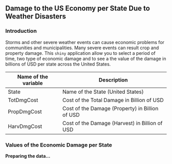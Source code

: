 ## Damage to the US Economy per State Due to Weather Disasters

### Introduction
Storms and other severe weather events can cause economic problems for communities and municipalities. Many severe events can result crop and property damage. This `shiny` application allow you to select a period of time, two type of economic damage and to see a the value of the damage in billions of USD per state across the United States.

Name of the variable      | Description
-----------------------   | -----------------
State                     | Name of the State (United States)
TotDmgCost                | Cost of the Total Damage in Billion of USD
PropDmgCost               | Cost of the Damage (Property) in Billion of USD
HarvDmgCost               | Cost of the Damage (Harvest) in Billion of USD

### Values of the Economic Damage per State
__Preparing the data...__
